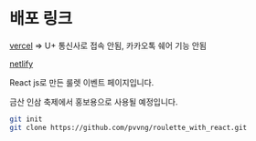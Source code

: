 # 배포 링크

[vercel](https://roulette-with-react.vercel.app/) => U+ 통신사로 접속 안됨, 카카오톡 쉐어 기능 안됨

[netlify](https://geumsan-ginseng42.netlify.app/)

React js로 만든 룰렛 이벤트 페이지입니다.


금산 인삼 축제에서 홍보용으로 사용될 예정입니다.

``` bash
git init
git clone https://github.com/pvvng/roulette_with_react.git
```

